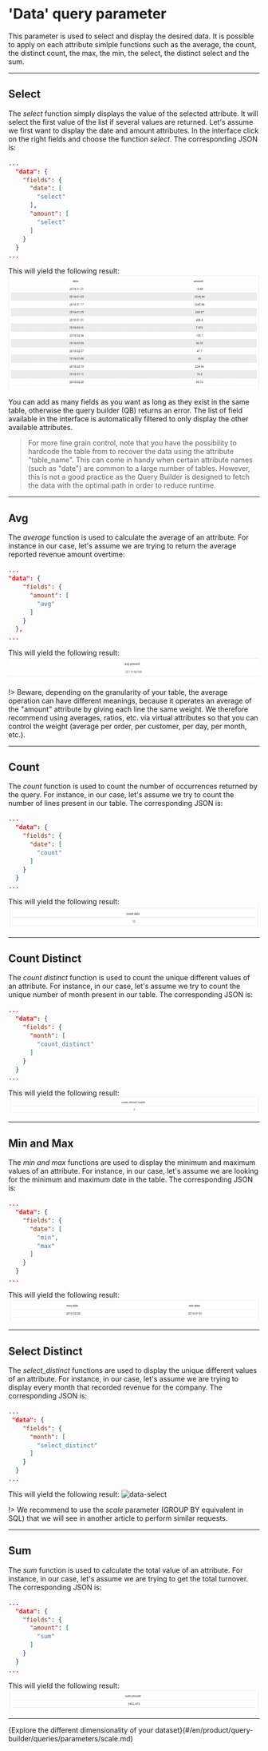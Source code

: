 # 'Data' query parameter

This parameter is used to select and display the desired data. It is possible to apply on each attribute simlple functions such as the average, the count, the distinct count, the max, the min, the select, the distinct select and the sum.

---

## Select

The *select* function simply displays the value of the selected attribute. It will select the first value of the list if several values are returned. Let's assume we first want to display the date and amount attributes. In the interface click on the right fields and choose the function *select*. The corresponding JSON is:

```json
...
  "data": {
    "fields": {
      "date": [
        "select"
      ],
      "amount": [
        "select"
      ]
    }
  }
...

```

This will yield the following result:
![data-select](picts/param-data-select.png)

You can add as many fields as you want as long as they exist in the same table, otherwise the query builder (QB) returns an error. The list of field available in the interface is automatically filtered to only display the other available attributes.

> For more fine grain control, note that you have the possibility to hardcode the table from to recover the data using the attribute "table_name". This can come in handy when certain attribute names (such as "date") are common to a large number of tables. However, this is not a good practice as the Query Builder is designed to fetch the data with the optimal path in order to reduce runtime.

---

## Avg

The *average* function is used to calculate the average of an attribute. For instance in our case, let's assume we are trying to return the average reported revenue amount overtime:

```json
...
"data": {
    "fields": {
      "amount": [
        "avg"
      ]
    }
  },
...
```
This will yield the following result:
![data-select](picts/param-data-avg.png)

!> Beware, depending on the granularity of your table, the average operation can have different meanings, because it operates an average of the "amount" attribute by giving each line the same weight. We therefore recommend using averages, ratios, etc. via virtual attributes so that you can control the weight (average per order, per customer, per day, per month, etc.).

---

## Count

The *count* function is used to count the number of occurrences returned by the query. For instance, in our case, let's assume we try to count the number of lines present in our table. The corresponding JSON is:
```json
...
  "data": {
    "fields": {
      "date": [
        "count"
      ]
    }
  }
...
```

This will yield the following result:
![data-select](picts/param-data-count.png)

---

## Count Distinct

The *count distinct* function is used to count the unique different values of an attribute. For instance, in our case, let's assume we try to count the unique number of month present in our table. The corresponding JSON is:
```json
...
  "data": {
    "fields": {
      "month": [
        "count_distinct"
      ]
    }
  }
...
```
This will yield the following result:
![data-select](picts/param-data-count-distinct.png)

---

## Min and Max

The *min and max* functions are used to display the minimum and maximum values of an attribute. For instance, in our case, let's assume we are looking for the minimum and maximum date in the table. The corresponding JSON is:

```json
...
  "data": {
    "fields": {
      "date": [
        "min",
        "max"
      ]
    }
  }
...
```
This will yield the following result:
![data-select](picts/param-data-min-max.png)

---

## Select Distinct

The *select_distinct* functions are used to display the unique different values of an attribute. For instance, in our case, let's assume we are trying to display every month that recorded revenue for the company. The corresponding JSON is:

```json
...
 "data": {
    "fields": {
      "month": [
        "select_distinct"
      ]
    }
  }
...
```
This will yield the following result:
![data-select](picts/param-data-select-distinct.png)

!> We recommend to use the *scale* parameter (GROUP BY equivalent in SQL) that we will see in another article to perform similar requests.

---


## Sum

The *sum* function is used to calculate the total value of an attribute. For instance, in our case, let's assume we are trying to get the total turnover. The corresponding JSON is:

```json
...
  "data": {
    "fields": {
      "amount": [
        "sum"
      ]
    }
  }
...
```
This will yield the following result:
![data-select](picts/param-data-sum.png)

---

{Explore the different dimensionality of your dataset}(#/en/product/query-builder/queries/parameters/scale.md)